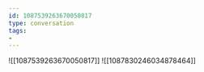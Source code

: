 ```yaml
---
id: 1087539263670050817
type: conversation
tags:
- 
---
```

![[1087539263670050817]]
![[1087830246034878464]]

